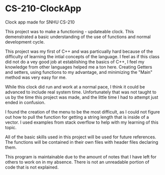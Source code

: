 # CS-210-ClockApp
Clock app made for SNHU CS-210

This project was to make a functioning - updateable clock. This demenstrated a basic understanding of the use of functions and normal development cycle. 

This project was my first of C++ and was particually hard because of the difficulty of learning the intial concepts of the language. I feel as if this class did not do a vey good job at establishing the basics of C++, I feel my knowledge from other languages helped me a ton here. Creating Getters and setters, using functions to my advantage, and minimizing the "Main" method was very easy for me. 

While this clock did run and work at a normal pace, I think it could be advanced to include real system time. Unfortunately that was not taught to us by the time this project was made, and the little time I had to attempt just ended in confusion. 

I found the creation of the menu to be the most difficult, as I could not figure out how to pull the function for getting a string length that is inside of a vector. I used examples from stack overflow to help with my learning of this topic. 

All of the basic skills used in this project will be used for future references. The functions will be contained in their own files with header files declaring them. 

This program is maintainable due to the amount of notes that I have left for others to work on in my absence. There is not an unreadable portion of code that is not explained. 
